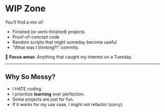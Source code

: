 # WIP Zone  

You’ll find a mix of:  
- Finished (or semi-finished) projects
- Proof-of-concept code
- Random scripts that might someday become useful  
- "What was I thinking?!" commits

🔹 **Focus areas**: Anything that caught my interest on a Tuesday.  

---

## Why So Messy?  
- I HATE coding
- I prioritize **learning** over perfection.  
- Some projects are just for fun.  
- If it works for my use case, I might not refactor (sorry).  
